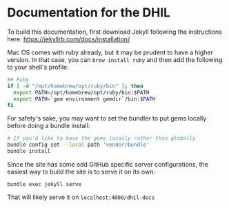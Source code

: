 # Documentation for the DHIL

To build this documentation, first download Jekyll following the
instructions here: https://jekyllrb.com/docs/installation/

Mac OS comes with ruby already, but it may be prudent to have a higher version.
In that case, you can `brew install ruby` and then add the following to your shell's
profile:


```bash
## Ruby 
if [ -d "/opt/homebrew/opt/ruby/bin" ]; then
  export PATH=/opt/homebrew/opt/ruby/bin:$PATH
  export PATH=`gem environment gemdir`/bin:$PATH
fi
```

For safety's sake, you may want to set the bundler to put gems locally before
doing a bundle install:
```bash
# If you'd like to have the gems locally rather than globally
bundle config set --local path 'vendor/bundle'
bundle install
````

Since the site has some odd GitHub specific server configurations, 
the easiest way to build the site is to serve it on its own:

```
bundle exec jekyll serve
```

That will likely serve it on `localhost:4000/dhil-docs`
